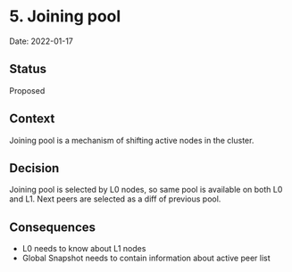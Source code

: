 # 5. Joining pool

Date: 2022-01-17

## Status

Proposed

## Context

Joining pool is a mechanism of shifting active nodes in the cluster.

## Decision

Joining pool is selected by L0 nodes, so same pool is available on both L0 and L1.
Next peers are selected as a diff of previous pool.

## Consequences

- L0 needs to know about L1 nodes
- Global Snapshot needs to contain information about active peer list
